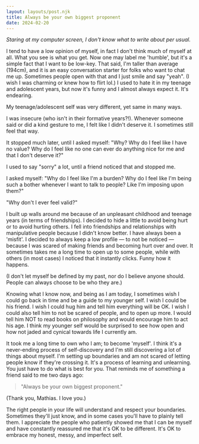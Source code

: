 ```yaml
---
layout: layouts/post.njk
title: Always be your own biggest proponent
date: 2024-02-20
---
```

_Staring at my computer screen, I don't know what to write about per usual._

I tend to have a low opinion of myself, in fact I don't think much of myself at all. What you see is what you get. Now one may label me 'humble', but it's a simple fact that I want to be low-key. That said, I'm taller than average (194cm), and it is an easy conversation starter for folks who want to chat me up. Sometimes people open with that and I just smile and say "yeah". (I wish I was charming or knew how to flirt lol.) I used to hate it in my teenage and adolescent years, but now it's funny and I almost always expect it. It's endearing.

My teenage/adolescent self was very different, yet same in many ways.

I was insecure (who isn't in their formative years?!). Whenever someone said or did a kind gesture to me, I felt like I didn't deserve it. I sometimes still feel that way.

It stopped much later, until I asked myself: "Why? Why do I feel like I have no value? Why do I feel like no one can ever do anything nice for me and that I don't deserve it?"

I used to say "sorry" a lot, until a friend noticed that and stopped me. 

I asked myself: "Why do I feel like I'm a burden? Why do I feel like I'm being such a bother whenever I want to talk to people? Like I'm imposing upon them?"

"Why don't I ever feel valid?"

I built up walls around me because of an unpleasant childhood and teenage years (in terms of friendships). I decided to hide a little to avoid being hurt or to avoid hurting others. I fell into friendships and relationships with manipulative people because I didn't know better. I have always been a 'misfit'. I decided to always keep a low profile — to not be noticed — because I was scared of making friends and becoming hurt over and over. It sometimes takes me a long time to open up to some people, while with others (in most cases) I noticed that it instantly clicks. Funny how it happens.

(I don't let myself be defined by my past, nor do I believe anyone should. People can always choose to be who they are.)

Knowing what I know now, and being as I am today, I sometimes wish I could go back in time and be a guide to my younger self. I wish I could be his friend. I wish I could hug him and tell him everything will be OK. I wish I could also tell him to not be scared of people, and to open up more. I would tell him NOT to read books on philosophy and would encourage him to act his age. I think my younger self would be surprised to see how open and how not jaded and cynical towards life I currently am.

It took me a long time to own who I am; to become 'myself'. I think it's a never-ending process of self-discovery and I'm still discovering a lot of things about myself. I'm setting up boundaries and am not scared of letting people know if they're crossing it. It's a process of learning and unlearning. You just have to do what is best for you. That reminds me of something a friend said to me two days ago:

> "Always be your own biggest proponent."

(Thank you, Mathias. I love you.)

The right people in your life will understand and respect your boundaries. Sometimes they'll just know, and in some cases you'll have to plainly tell them. I appreciate the people who patiently showed me that I can be myself and have constantly reassured me that it's OK to be different. It's OK to embrace my honest, messy, and imperfect self.